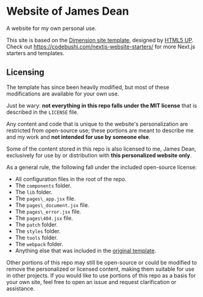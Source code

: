 # Website of James Dean
A website for my own personal use.

This site is based on the [Dimension site template](https://github.com/codebushi/nextjs-starter-dimension), designed by [HTML5 UP](https://html5up.net/dimension). Check out https://codebushi.com/nextjs-website-starters/ for more Next.js starters and templates.

## Licensing
The template has since been heavily modified, but most of these modifications are available for your own use.

Just be wary: **not everything in this repo falls under the MIT license** that is described in the `LICENSE` file.

Any content and code that is unique to the website's personalization are restricted from open-source use; these portions are meant to describe me and my work and **not intended for use by someone else**.

Some of the content stored in this repo is also licensed to me, James Dean, exclusively for use by or distribution with **this personalized website only**.

As a general rule, the following fall under the included open-source license:
* All configuration files in the root of the repo.
* The `components` folder.
* The `lib` folder.
* The `pages\_app.jsx` file.
* The `pages\_document.jsx` file.
* The `pages\_error.jsx` file.
* The `pages\404.jsx` file.
* The `patch` folder.
* The `styles` folder.
* The `tools` folder.
* The `webpack` folder.
* Anything else that was included in the [original template](https://github.com/codebushi/nextjs-starter-dimension).

Other portions of this repo may still be open-source or could be modified to remove the personalized or licensed content, making them suitable for use in other projects.  If you would like to use portions of this repo as a basis for your own site, feel free to open an issue and request clarification or assistance.